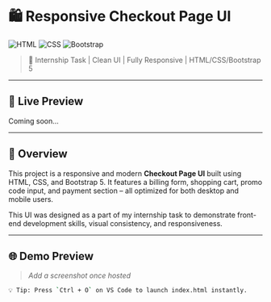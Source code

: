 # 🛍️ Responsive Checkout Page UI

![HTML](https://img.shields.io/badge/HTML5-E34F26?style=flat&logo=html5&logoColor=white)
![CSS](https://img.shields.io/badge/CSS3-1572B6?style=flat&logo=css3&logoColor=white)
![Bootstrap](https://img.shields.io/badge/Bootstrap-563D7C?style=flat&logo=bootstrap&logoColor=white)

> 🚀 Internship Task | Clean UI | Fully Responsive | HTML/CSS/Bootstrap 5

---

## 📸 Live Preview

Coming soon...

---

## 🧾 Overview

This project is a responsive and modern **Checkout Page UI** built using HTML, CSS, and Bootstrap 5. It features a billing form, shopping cart, promo code input, and payment section – all optimized for both desktop and mobile users.

This UI was designed as a part of my internship task to demonstrate front-end development skills, visual consistency, and responsiveness.

---

## 🌐 Demo Preview

> *Add a screenshot once hosted*

```bash
💡 Tip: Press `Ctrl + O` on VS Code to launch index.html instantly.
